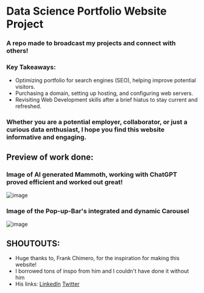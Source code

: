 # Data Science Portfolio Website Project 
### A repo made to broadcast my projects and connect with others!

### Key Takeaways:
* Optimizing portfolio for search engines (SEO), helping improve potential visitors.
* Purchasing a domain, setting up hosting, and configuring web servers.
* Revisiting Web Development skills after a brief hiatus to stay current and refreshed.

### Whether you are a potential employer, collaborator, or just a curious data enthusiast, I hope you find this website informative and engaging.

## Preview of work done:
### Image of AI generated Mammoth, working with ChatGPT proved efficient and worked out great! 
![image](https://github.com/tuskydev/Portfolio-DS/assets/52723004/b9897b26-fded-46c2-928d-fa8fc846888e)

### Image of the Pop-up-Bar's integrated and dynamic Carousel 
![image](https://user-images.githubusercontent.com/52723004/93537444-7d4e3f00-f919-11ea-94d4-43ab6a3205a9.png)

## SHOUTOUTS:
* Huge thanks to, Frank Chimero, for the inspiration for making this website!
* I borrowed tons of inspo from him and I couldn't have done it without him
* His links: [LinkedIn](https://www.linkedin.com/in/fchimero/) [Twitter](https://twitter.com/frank_chimero)
